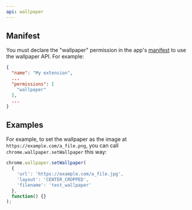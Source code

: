 ```yaml
---
api: wallpaper
---
```


## Manifest

You must declare the "wallpaper" permission in the app's [manifest][1] to use
the wallpaper API. For example:

```json
{
  "name": "My extension",
  ...
  "permissions": [
    "wallpaper"
  ],
  ...
}
```

## Examples

For example, to set the wallpaper as the image at
`https://example.com/a_file.png`, you can call `chrome.wallpaper.setWallpaper`
this way:

```js
chrome.wallpaper.setWallpaper(
  {
    'url': 'https://example.com/a_file.jpg',
    'layout': 'CENTER_CROPPED',
    'filename': 'test_wallpaper'
  },
  function() {}
);
```

[1]: /docs/extensions/mv3/manifest